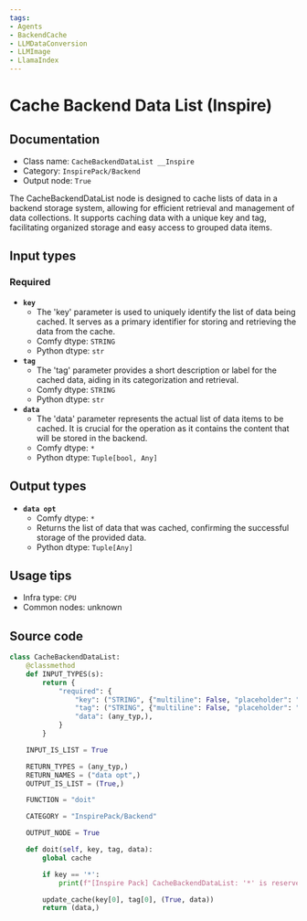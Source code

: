 ```yaml
---
tags:
- Agents
- BackendCache
- LLMDataConversion
- LLMImage
- LlamaIndex
---
```


# Cache Backend Data List (Inspire)
## Documentation
- Class name: `CacheBackendDataList __Inspire`
- Category: `InspirePack/Backend`
- Output node: `True`

The CacheBackendDataList node is designed to cache lists of data in a backend storage system, allowing for efficient retrieval and management of data collections. It supports caching data with a unique key and tag, facilitating organized storage and easy access to grouped data items.
## Input types
### Required
- **`key`**
    - The 'key' parameter is used to uniquely identify the list of data being cached. It serves as a primary identifier for storing and retrieving the data from the cache.
    - Comfy dtype: `STRING`
    - Python dtype: `str`
- **`tag`**
    - The 'tag' parameter provides a short description or label for the cached data, aiding in its categorization and retrieval.
    - Comfy dtype: `STRING`
    - Python dtype: `str`
- **`data`**
    - The 'data' parameter represents the actual list of data items to be cached. It is crucial for the operation as it contains the content that will be stored in the backend.
    - Comfy dtype: `*`
    - Python dtype: `Tuple[bool, Any]`
## Output types
- **`data opt`**
    - Comfy dtype: `*`
    - Returns the list of data that was cached, confirming the successful storage of the provided data.
    - Python dtype: `Tuple[Any]`
## Usage tips
- Infra type: `CPU`
- Common nodes: unknown


## Source code
```python
class CacheBackendDataList:
    @classmethod
    def INPUT_TYPES(s):
        return {
            "required": {
                "key": ("STRING", {"multiline": False, "placeholder": "Input data key (e.g. 'model a', 'chunli lora', 'girl latent 3', ...)"}),
                "tag": ("STRING", {"multiline": False, "placeholder": "Tag: short description"}),
                "data": (any_typ,),
            }
        }

    INPUT_IS_LIST = True

    RETURN_TYPES = (any_typ,)
    RETURN_NAMES = ("data opt",)
    OUTPUT_IS_LIST = (True,)

    FUNCTION = "doit"

    CATEGORY = "InspirePack/Backend"

    OUTPUT_NODE = True

    def doit(self, key, tag, data):
        global cache

        if key == '*':
            print(f"[Inspire Pack] CacheBackendDataList: '*' is reserved key. Cannot use that key")

        update_cache(key[0], tag[0], (True, data))
        return (data,)

```
